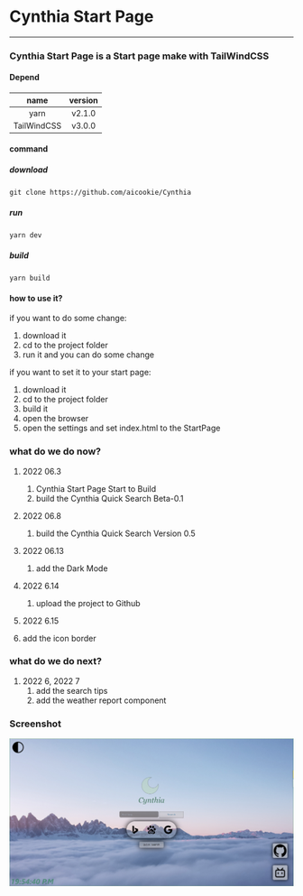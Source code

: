 # Cynthia Start Page

---

### Cynthia Start Page is a Start page make with TailWindCSS

#### Depend

|name |version|
| :--:|:--:|
| yarn|v2.1.0|
|TailWindCSS|v3.0.0|

#### command

##### download

```
git clone https://github.com/aicookie/Cynthia
```

##### run

```
yarn dev
```

##### build

```
yarn build
```

#### how to use it?

if you want to do some change:

  1. download it
  2. cd to the project folder
  3. run it and you can do some change

if you want to set it to your start page:

  1. download it
  2. cd to the project folder
  3. build it
  4. open the browser
  5. open the settings and set index.html to the StartPage

### what do we do now?

1. 2022 06.3
    1. Cynthia Start Page Start to Build
    2. build the Cynthia Quick Search Beta-0.1
2. 2022 06.8
     1. build the Cynthia Quick Search Version 0.5
3. 2022 06.13
   1. add the Dark Mode
4. 2022 6.14
   1. upload the project to Github

5. 2022 6.15
1. add the icon border

### what do we do next?

1. 2022 6, 2022 7
   1. add the search tips
   2. add the weather report component

### Screenshot

  ![Screenshot](assets/image/Screenshot/Shot-v1.PNG)
<!-- 
# Tailwind CSS Boilerplate

[![Netlify Status](https://api.netlify.com/api/v1/badges/8dbea3dc-da9d-4524-ba9f-aad17785f152/deploy-status)](https://app.netlify.com/sites/tailwind-css-boilerplate/deploys)

Setting up a tailwind css based project needs to install the tailwindcss npm package, postcss and autoprefixer - it also requires to configure a tailwind.config.js as well as postcss.config.js (optional, if you're planning to use postcss) and then configure those files manually.

And finally for building the production code with tree-shaking (removing unused css from your project and keeping only what is required) you need to configure the purge settings in your tailwind configuration. For someone new to tailwind and for others who regularly use tailwind in their projects, these are boring jobs and you have to do it repeatedly for every project (or learn how to do it if someone is just starting with tailwind)

So this boilerplate has all the configuration to save your time from this boring configurtion tasks (and from gogling many things)

Use this boilerplate as the starting point for your JAMstack + **Tailwind CSS** based projects.

### start
```sh
git clone this_repository
cd this_directory
yarn
yarn dev
```

### build
```sh
yarn build
```

then grab everything from the dist folder

### change server port
Just change the port number in `vite.config.js` file
```javascript
export default {
    plugins: [],
    server: {
      open: '/index.html',
      port: 3116, //< -change this
    }
}

```

### configure tailwind
There is a `tailwind.config.js` file with `purge` instructions and extra colors, feel free to customize it according to your need
 -->
